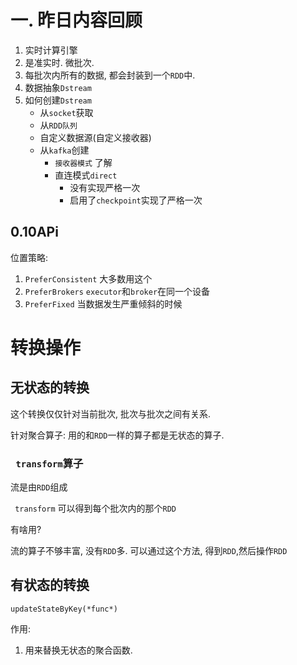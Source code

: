 # 一. 昨日内容回顾

1. 实时计算引擎
2. 是准实时. 微批次.
3. 每批次内所有的数据, 都会封装到一个`RDD`中.
4. 数据抽象`Dstream`
5. 如何创建`Dstream`
   - 从`socket`获取
   - 从`RDD队列`
   - 自定义数据源(自定义接收器)
   - 从`kafka`创建
     - `接收器模式` 了解
     - 直连模式`direct`
       - 没有实现严格一次
       - 启用了`checkpoint`实现了严格一次



## 0.10APi

位置策略:

1. `PreferConsistent` 大多数用这个
2. `PreferBrokers` `executor`和`broker`在同一个设备
3. `PreferFixed`  当数据发生严重倾斜的时候

# 转换操作

## 无状态的转换

这个转换仅仅针对当前批次, 批次与批次之间有关系.

针对聚合算子:  用的和`RDD`一样的算子都是无状态的算子.

### ` transform`算子

流是由`RDD`组成

` transform` 可以得到每个批次内的那个`RDD`

有啥用?

流的算子不够丰富, 没有`RDD`多. 可以通过这个方法, 得到`RDD`,然后操作`RDD` 

## 有状态的转换

`updateStateByKey(*func*)`

作用:

1. 用来替换无状态的聚合函数.




